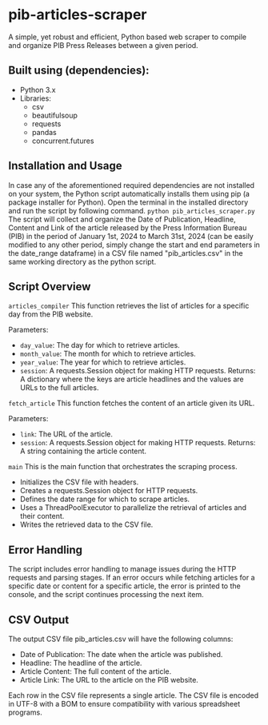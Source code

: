 # pib-articles-scraper
A simple, yet robust and efficient, Python based web scraper to compile and organize PIB Press Releases between a given period.

## Built using (dependencies):
- Python 3.x
- Libraries:
  * csv
  * beautifulsoup
  * requests
  * pandas
  * concurrent.futures

## Installation and Usage
In case any of the aforementioned required dependencies are not installed on your system, the Python script automatically installs them using pip (a package installer for Python).
Open the terminal in the installed directory and run the script by following command.
`python pib_articles_scraper.py`
The script will collect and organize the Date of Publication, Headline, Content and Link of the article released by the Press Information Bureau (PIB) in the period of January 1st, 2024 to March 31st, 2024 (can be easily modified to any other period, simply change the start and end parameters in the date_range dataframe) in a CSV file named "pib_articles.csv" in the same working directory as the python script.

## Script Overview
`articles_compiler`
This function retrieves the list of articles for a specific day from the PIB website.

Parameters:

- `day_value`: The day for which to retrieve articles.
- `month_value`: The month for which to retrieve articles.
- `year_value`: The year for which to retrieve articles.
- `session`: A requests.Session object for making HTTP requests.
Returns: A dictionary where the keys are article headlines and the values are URLs to the full articles.


`fetch_article`
This function fetches the content of an article given its URL.

Parameters:

- `link`: The URL of the article.
- `session`: A requests.Session object for making HTTP requests.
Returns: A string containing the article content.


`main`
This is the main function that orchestrates the scraping process.

- Initializes the CSV file with headers.
- Creates a requests.Session object for HTTP requests.
- Defines the date range for which to scrape articles.
- Uses a ThreadPoolExecutor to parallelize the retrieval of articles and their content.
- Writes the retrieved data to the CSV file.

## Error Handling
The script includes error handling to manage issues during the HTTP requests and parsing stages. If an error occurs while fetching articles for a specific date or content for a specific article, the error is printed to the console, and the script continues processing the next item.

## CSV Output
The output CSV file pib_articles.csv will have the following columns:

- Date of Publication: The date when the article was published.
- Headline: The headline of the article.
- Article Content: The full content of the article.
- Article Link: The URL to the article on the PIB website.

Each row in the CSV file represents a single article. The CSV file is encoded in UTF-8 with a BOM to ensure compatibility with various spreadsheet programs.
